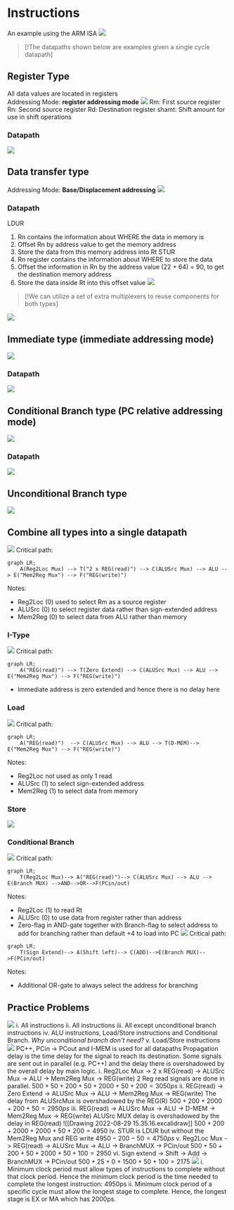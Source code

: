 # Instructions
An example using the ARM ISA
![](https://i.imgur.com/fTodwdd.png)
> [!The datapaths shown below are examples given a single cycle datapath]
## Register Type 
All data values are located in registers  
Addressing Mode: __register addressing mode__
![](https://i.imgur.com/dGc0feL.png)
Rm: First source register
Rn: Second source register
Rd: Destination register
shamt: Shift amount for use in shift operations
### Datapath
![](https://i.imgur.com/Ce5IY8W.png)
## Data transfer type
Addressing Mode: __Base/Displacement addressing__
![](https://i.imgur.com/k1DenbQ.png)
### Datapath
LDUR
1. Rn contains the information about WHERE the data in memory is
2. Offset Rn by address value  to get the memory address
3. Store the data from this memory address into Rt
STUR
1. Rn register contains the information about WHERE to store the data
2. Offset the information in Rn by the address value (22 + 64) = 90, to get the destination memory address
3. Store the data inside Rt into this offset value
![](https://i.imgur.com/MPo89Vv.png)
> [!We can utilize a set of extra multiplexers to reuse components for both types]
> 
![](https://i.imgur.com/POeSnMZ.png)
## Immediate type (immediate addressing mode)
![](https://i.imgur.com/XBcUWz2.png)
### Datapath
![](https://i.imgur.com/m6rHt3u.png)
## Conditional Branch type (PC relative addressing mode)
![](https://i.imgur.com/cL7BQNZ.png)
### Datapath
![](https://i.imgur.com/e3nbpwz.png)
## Unconditional Branch type
![](https://i.imgur.com/clXQze5.png)
## Combine all types into a single datapath
![](https://i.imgur.com/Wmjc1KN.png)
Critical path:
```mermaid
graph LR;
	A(Reg2Loc Mux) --> T("2 x REG(read)") --> C(ALUSrc Mux) --> ALU --> E("Mem2Reg Mux") --> F("REG(write)")
```
Notes:
- Reg2Loc (0) used to select Rm as a source register
- ALUSrc (0) to select register data rather than sign-extended address
- Mem2Reg (0) to select data from ALU rather than memory
### I-Type
![](https://i.imgur.com/MGZnj1s.png)
Critical path: 
```mermaid
graph LR;
	A("REG(read)") --> T(Zero Extend) --> C(ALUSrc Mux) --> ALU --> E("Mem2Reg Mux") --> F("REG(write)")
```
- Immediate address is zero extended and hence there is no delay here
### Load
![](https://i.imgur.com/yaQJzIZ.png)
Critical path: 
```mermaid
graph LR;
	A("REG(read)")  --> C(ALUSrc Mux) --> ALU --> T(D-MEM)--> E("Mem2Reg Mux") --> F("REG(write)")
```
Notes:
- Reg2Loc not used as only 1 read
- ALUSrc (1) to select  sign-extended address
- Mem2Reg (1) to select data from memory
### Store
![](https://i.imgur.com/HUHMwJN.png)
### Conditional Branch
![](https://i.imgur.com/PLmtZJS.png)
Critical path:
```mermaid
graph LR;
	T(Reg2Loc Mux)--> A("REG(read)")--> C(ALUSrc Mux) --> ALU -->  E(Branch MUX) -->AND-->OR-->F(PCin/out)
```
Notes:
- Reg2Loc (1) to read Rt
- ALUSrc (0) to use data from register rather than address
- Zero-flag in AND-gate together with Branch-flag to select address to add for branching rather than default +4 to load into PC
![](https://i.imgur.com/FZM5SNF.png)
Critical path:
```mermaid
graph LR;
	T(Sign Extend)--> A(Shift left)--> C(ADD)-->E(Branch MUX)-->F(PCin/out)
```
Notes:
- Additional OR-gate to always select the address for branching
## Practice Problems
![](https://i.imgur.com/YdSUUkp.png)
i. All instructions
ii. All instructions
iii. All except unconditional branch instructions
iv. ALU instructions, Load/Store instructions and Conditional Branch. _Why unconditional branch don't need?_
v. Load/Store instructions
![](https://i.imgur.com/fyYJqgz.png)
PC++, PCin -> PCout and I-MEM is used for all datapaths
Propagation delay is the time delay for the signal to reach its destination.
Some signals are sent out in parallel (e.g. PC++) and the delay there is overshadowed by the overall delay by main logic.
i.
Reg2Loc Mux -> 2 x REG(read) -> ALUSrc Mux -> ALU -> Mem2Reg Mux -> REG(write)
2 Reg read signals are done in parallel.
$500+50+200+50+2000+50+200=3050ps$
ii.
REG(read) -> Zero Extend -> ALUSrc Mux -> ALU -> Mem2Reg Mux -> REG(write)
The delay from ALUSrcMux is overshadowed by the REG(R)
$500+200+2000+200+50=2950ps$
iii.
REG(read) -> ALUSrc Mux -> ALU -> D-MEM -> Mem2Reg Mux -> REG(write)
ALUSrc MUX delay is overshadowed by the delay in REG(read)
![[Drawing 2022-08-29 15.35.16.excalidraw]]
$500+200+2000+2000+50+200=4950$
iv.
STUR is LDUR but without the Mem2Reg Mux and REG write
$4950-200-50=4750ps$
v.
Reg2Loc Mux -> REG(read) -> ALUSrc Mux -> ALU -> BranchMUX -> PCin/out
$500+50+200+50+2000+50+100=2950$
vi.
Sign extend -> Shift -> Add -> BranchMUX -> PCin/out
$500+25+0+1500+50+100=2175$
![](https://i.imgur.com/cdmzkTj.png)
i. 
Minimum clock period must allow types of instructions to complete without that clock period.
Hence the minimum clock period is the time needed to complete the longest instruction: 4950ps
ii.
Minimum clock period of a specific cycle must allow the longest stage to complete. Hence, the longest stage is EX or MA which has 2000ps.